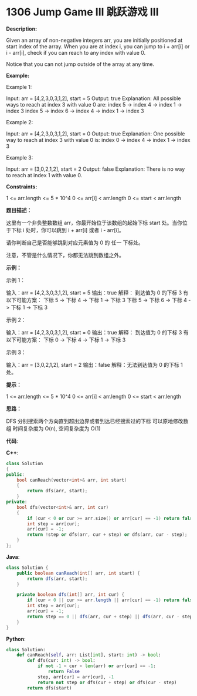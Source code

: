 # 1306 Jump Game III 跳跃游戏 III

__Description:__

Given an array of non-negative integers arr, you are initially positioned at start index of the array. When you are at index i, you can jump to i + arr[i] or i - arr[i], check if you can reach to any index with value 0.

Notice that you can not jump outside of the array at any time.

__Example:__

Example 1:

Input: arr = [4,2,3,0,3,1,2], start = 5
Output: true
Explanation:
All possible ways to reach at index 3 with value 0 are:
index 5 -> index 4 -> index 1 -> index 3
index 5 -> index 6 -> index 4 -> index 1 -> index 3

Example 2:

Input: arr = [4,2,3,0,3,1,2], start = 0
Output: true
Explanation:
One possible way to reach at index 3 with value 0 is:
index 0 -> index 4 -> index 1 -> index 3

Example 3:

Input: arr = [3,0,2,1,2], start = 2
Output: false
Explanation: There is no way to reach at index 1 with value 0.

__Constraints:__

1 <= arr.length <= 5 * 10^4
0 <= arr[i] < arr.length
0 <= start < arr.length

__题目描述：__

这里有一个非负整数数组 arr，你最开始位于该数组的起始下标 start 处。当你位于下标 i 处时，你可以跳到 i + arr[i] 或者 i - arr[i]。

请你判断自己是否能够跳到对应元素值为 0 的 任一 下标处。

注意，不管是什么情况下，你都无法跳到数组之外。

__示例：__

示例 1：

输入：arr = [4,2,3,0,3,1,2], start = 5
输出：true
解释：
到达值为 0 的下标 3 有以下可能方案：
下标 5 -> 下标 4 -> 下标 1 -> 下标 3
下标 5 -> 下标 6 -> 下标 4 -> 下标 1 -> 下标 3

示例 2：

输入：arr = [4,2,3,0,3,1,2], start = 0
输出：true
解释：
到达值为 0 的下标 3 有以下可能方案：
下标 0 -> 下标 4 -> 下标 1 -> 下标 3

示例 3：

输入：arr = [3,0,2,1,2], start = 2
输出：false
解释：无法到达值为 0 的下标 1 处。

__提示：__

1 <= arr.length <= 5 * 10^4
0 <= arr[i] < arr.length
0 <= start < arr.length

__思路：__

DFS
分别搜索两个方向直到超出边界或者到达已经搜索过的下标
可以原地修改数组
时间复杂度为 O(n), 空间复杂度为 O(1)

__代码__:

__C++__:

```C++
class Solution 
{
public:
    bool canReach(vector<int>& arr, int start) 
    {
        return dfs(arr, start);
    }
private:
    bool dfs(vector<int>& arr, int cur)
    {
        if (cur < 0 or cur >= arr.size() or arr[cur] == -1) return false;
        int step = arr[cur];
        arr[cur] = -1;
        return !step or dfs(arr, cur + step) or dfs(arr, cur - step);
    }
};
```

__Java__:

```Java
class Solution {
    public boolean canReach(int[] arr, int start) {
        return dfs(arr, start);
    }

    private boolean dfs(int[] arr, int cur) {
        if (cur < 0 || cur >= arr.length || arr[cur] == -1) return false;
        int step = arr[cur];
        arr[cur] = -1;
        return step == 0 || dfs(arr, cur + step) || dfs(arr, cur - step);
    }
}
```

__Python__:

```Python
class Solution:
    def canReach(self, arr: List[int], start: int) -> bool:
        def dfs(cur: int) -> bool:
            if not -1 < cur < len(arr) or arr[cur] == -1:
                return False
            step, arr[cur] = arr[cur], -1
            return not step or dfs(cur + step) or dfs(cur - step)
        return dfs(start)
```
